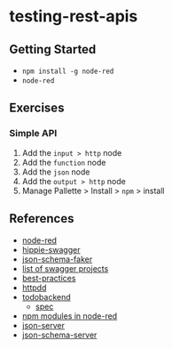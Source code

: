 # testing-rest-apis

## Getting Started

- `npm install -g node-red`
- `node-red`

## Exercises

### Simple API

1. Add the `input > http` node
1. Add the `function` node
1. Add the `json` node
1. Add the `output > http` node
1. Manage Pallette > Install > `npm` > install

## References

- [node-red](https://www.npmjs.com/package/node-red)
- [hippie-swagger](https://www.npmjs.com/package/hippie-swagger)
- [json-schema-faker](https://www.npmjs.com/package/json-schema-faker)
- [list of swagger projects](https://swagger.io/open-source-integrations/)
- [best-practices](http://www.vinaysahni.com/best-practices-for-a-pragmatic-restful-api)
- [httpdd](https://github.com/for-GET/http-decision-diagram/blob/master/doc/README.md)
- [todobackend](https://www.todobackend.com/)
  - [spec](https://github.com/TodoBackend/todo-backend-js-spec)
- [npm modules in node-red](http://jamesthom.as/blog/2016/01/04/npm-modules-in-node-red/)
- [json-server](https://github.com/typicode/json-server)
- [json-schema-server](https://github.com/json-schema-faker/json-schema-server)

